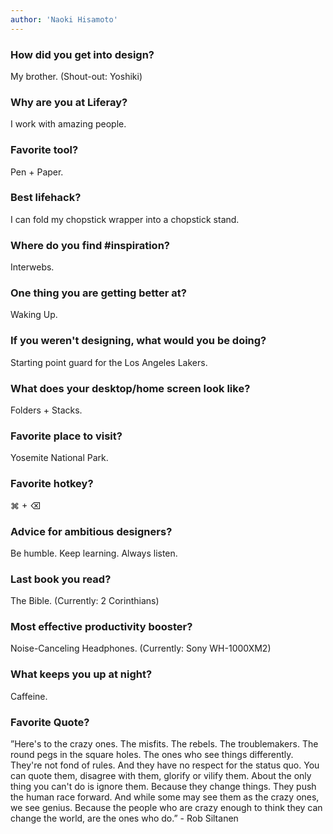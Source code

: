 ```yaml
---
author: 'Naoki Hisamoto'
---
```


### How did you get into design?

My brother. (Shout-out: Yoshiki)

### Why are you at Liferay?

I work with amazing people.

### Favorite tool?

Pen + Paper.

### Best lifehack?

I can fold my chopstick wrapper into a chopstick stand.

### Where do you find #inspiration?

Interwebs.

### One thing you are getting better at?

Waking Up.

### If you weren't designing, what would you be doing?

Starting point guard for the Los Angeles Lakers.

### What does your desktop/home screen look like?

Folders + Stacks.

### Favorite place to visit?

Yosemite National Park.

### Favorite hotkey?

⌘ + ⌫

### Advice for ambitious designers?

Be humble. Keep learning. Always listen.

### Last book you read?

The Bible. (Currently: 2 Corinthians)

### Most effective productivity booster?

Noise-Canceling Headphones. (Currently: Sony WH-1000XM2)

### What keeps you up at night?

Caffeine.

### Favorite Quote?

”Here's to the crazy ones. The misfits. The rebels. The troublemakers. The round pegs in the square holes. The ones who see things differently. They're not fond of rules. And they have no respect for the status quo. You can quote them, disagree with them, glorify or vilify them. About the only thing you can't do is ignore them. Because they change things. They push the human race forward. And while some may see them as the crazy ones, we see genius. Because the people who are crazy enough to think they can change the world, are the ones who do.” - Rob Siltanen
